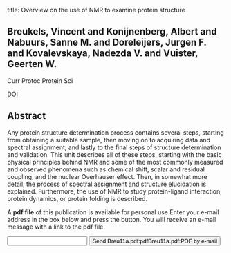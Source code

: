 title: Overview on the use of NMR to examine protein structure

## Breukels, Vincent and Konijnenberg, Albert and Nabuurs, Sanne M. and Doreleijers, Jurgen F. and Kovalevskaya, Nadezda V. and Vuister, Geerten W.
Curr Protoc Protein Sci

<a href="https://doi.org/10.1002/0471140864.ps1705s64">DOI</a>

## Abstract
Any protein structure determination process contains several steps, starting from obtaining a suitable sample, then moving on to acquiring data and spectral assignment, and lastly to the final steps of structure determination and validation. This unit describes all of these steps, starting with the basic physical principles behind NMR and some of the most commonly measured and observed phenomena such as chemical shift, scalar and residual coupling, and the nuclear Overhauser effect. Then, in somewhat more detail, the process of spectral assignment and structure elucidation is explained. Furthermore, the use of NMR to study protein-ligand interaction, protein dynamics, or protein folding is described.

A <b>pdf file</b> of this publication is available for personal use.Enter your e-mail address in the box below and press the button. You will receive an e-mail message with a link to the pdf file.
<form action="sender.php">  <input type="text" name="email">  <input type="submit" value="Send Breu11a.pdf:pdfBreu11a.pdf:PDF by e-mail"></form>